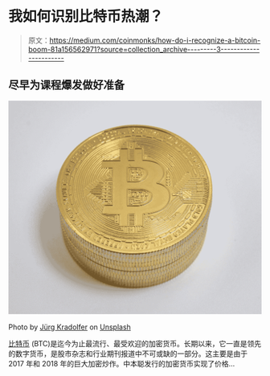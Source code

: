 # 我如何识别比特币热潮？

> 原文：<https://medium.com/coinmonks/how-do-i-recognize-a-bitcoin-boom-81a156562971?source=collection_archive---------3----------------------->

## 尽早为课程爆发做好准备

![](img/dd91674d823dda8b08c73811c902fc32.png)

Photo by [Jürg Kradolfer](https://unsplash.com/@bitcoin_schweiz?utm_source=medium&utm_medium=referral) on [Unsplash](https://unsplash.com?utm_source=medium&utm_medium=referral)

[比特币](https://blog.coincodecap.com/a-candid-explanation-of-bitcoin) (BTC)是迄今为止最流行、最受欢迎的加密货币。长期以来，它一直是领先的数字货币，是股市杂志和行业期刊报道中不可或缺的一部分。这主要是由于 2017 年和 2018 年的巨大加密炒作。中本聪发行的加密货币实现了价格…